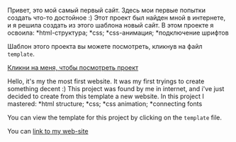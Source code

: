 Привет, это мой самый первый сайт. Здесь мои первые попытки создать что-то достойное :)
Этот проект был найден мной в интернете, и я решила создать из этого шаблона новый сайт.
В этом проекте я освоила:
*html-структура;
*css;
*css-анимация;
*подключение шрифтов

Шаблон этого проекта вы можете посмотреть, кликнув на файл `template`.

[Кликни на меня, чтобы посмотреть проект](https://alena-web.ru/homeworks/Business.-Tagline-goes-here/)


Hello, it's my the most first website. It was my first tryings to create something decent :)
This project was found by me in internet, and i've just decided to create from this template a new website.
In this project I mastered:
*html structure;
*css;
*css animation;
*connecting fonts

You can view the template for this project by clicking on the `template` file.

You can [link to my web-site](https://alena-web.ru/homeworks/Business.-Tagline-goes-here/)
